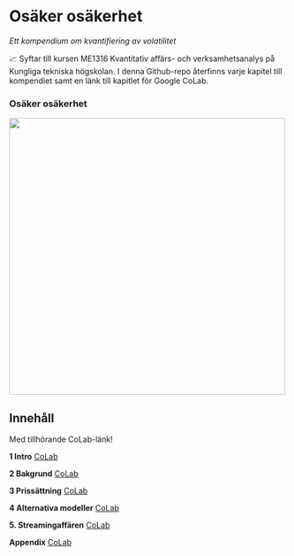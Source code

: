 # Osäker osäkerhet
*Ett kompendium om kvantifiering av volatilitet*

📈 Syftar till kursen ME1316 Kvantitativ affärs- och verksamhetsanalys på Kungliga tekniska högskolan. I denna Github-repo återfinns varje kapitel till kompendiet samt en länk till kapitlet för Google CoLab.
### Osäker osäkerhet

<img src="https://github.com/EricBojs/Osaker-osakerhet/blob/master/Plots/Figure.png?raw=true" width="500">

## Innehåll
Med tillhörande CoLab-länk!

**1 Intro** [CoLab](https://colab.research.google.com/drive/13Ser85e8GlTuArN078Ujs24hEDMIfjnE?usp=sharing)

**2 Bakgrund** [CoLab](https://colab.research.google.com/drive/1nvHdussvFlx0GP_Y_3wFxN27a11XWUeW?usp=sharing)

**3 Prissättning** [CoLab](https://colab.research.google.com/drive/1EWSFSNlb1YPZElEGTGl9nfxoUwrHeBUe?usp=sharing)

**4 Alternativa modeller** [CoLab](https://colab.research.google.com/drive/1l2ZO0I9VxxxRvbN8qrwotrOh7k88cnru?usp=sharing)

**5. Streamingaffären** [CoLab](https://colab.research.google.com/drive/1WNhcImCG6m7sU9a0H9J3UhWcTQCaymIQ?usp=sharing)
  
**Appendix** [CoLab](https://colab.research.google.com/drive/1iUnGtL5HfyCmbdPJ6wzIqjZXFFNC_iVa?usp=sharing)
